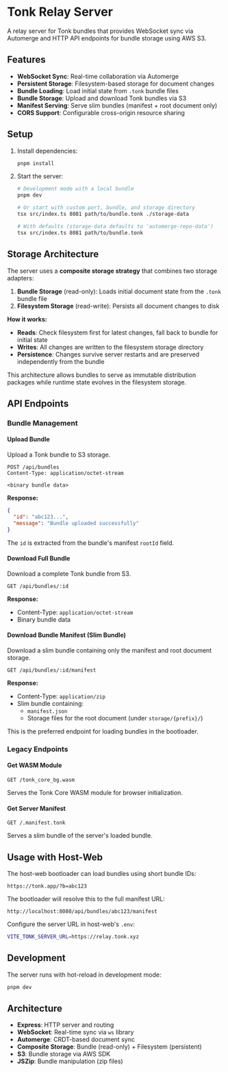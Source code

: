 # Tonk Relay Server

A relay server for Tonk bundles that provides WebSocket sync via Automerge and HTTP API endpoints
for bundle storage using AWS S3.

## Features

- **WebSocket Sync**: Real-time collaboration via Automerge
- **Persistent Storage**: Filesystem-based storage for document changes
- **Bundle Loading**: Load initial state from `.tonk` bundle files
- **Bundle Storage**: Upload and download Tonk bundles via S3
- **Manifest Serving**: Serve slim bundles (manifest + root document only)
- **CORS Support**: Configurable cross-origin resource sharing

## Setup

1. Install dependencies:

   ```bash
   pnpm install
   ```

2. Start the server:

   ```bash
   # Development mode with a local bundle
   pnpm dev

   # Or start with custom port, bundle, and storage directory
   tsx src/index.ts 8081 path/to/bundle.tonk ./storage-data
   
   # With defaults (storage-data defaults to 'automerge-repo-data')
   tsx src/index.ts 8081 path/to/bundle.tonk
   ```

## Storage Architecture

The server uses a **composite storage strategy** that combines two storage adapters:

1. **Bundle Storage** (read-only): Loads initial document state from the `.tonk` bundle file
2. **Filesystem Storage** (read-write): Persists all document changes to disk

**How it works:**
- **Reads**: Check filesystem first for latest changes, fall back to bundle for initial state
- **Writes**: All changes are written to the filesystem storage directory
- **Persistence**: Changes survive server restarts and are preserved independently from the bundle

This architecture allows bundles to serve as immutable distribution packages while runtime state evolves in the filesystem storage.

## API Endpoints

### Bundle Management

#### Upload Bundle

Upload a Tonk bundle to S3 storage.

```http
POST /api/bundles
Content-Type: application/octet-stream

<binary bundle data>
```

**Response:**

```json
{
  "id": "abc123...",
  "message": "Bundle uploaded successfully"
}
```

The `id` is extracted from the bundle's manifest `rootId` field.

#### Download Full Bundle

Download a complete Tonk bundle from S3.

```http
GET /api/bundles/:id
```

**Response:**

- Content-Type: `application/octet-stream`
- Binary bundle data

#### Download Bundle Manifest (Slim Bundle)

Download a slim bundle containing only the manifest and root document storage.

```http
GET /api/bundles/:id/manifest
```

**Response:**

- Content-Type: `application/zip`
- Slim bundle containing:
  - `manifest.json`
  - Storage files for the root document (under `storage/{prefix}/`)

This is the preferred endpoint for loading bundles in the bootloader.

### Legacy Endpoints

#### Get WASM Module

```http
GET /tonk_core_bg.wasm
```

Serves the Tonk Core WASM module for browser initialization.

#### Get Server Manifest

```http
GET /.manifest.tonk
```

Serves a slim bundle of the server's loaded bundle.

## Usage with Host-Web

The host-web bootloader can load bundles using short bundle IDs:

```
https://tonk.app/?b=abc123
```

The bootloader will resolve this to the full manifest URL:

```
http://localhost:8080/api/bundles/abc123/manifest
```

Configure the server URL in host-web's `.env`:

```bash
VITE_TONK_SERVER_URL=https://relay.tonk.xyz
```

## Development

The server runs with hot-reload in development mode:

```bash
pnpm dev
```

## Architecture

- **Express**: HTTP server and routing
- **WebSocket**: Real-time sync via `ws` library
- **Automerge**: CRDT-based document sync
- **Composite Storage**: Bundle (read-only) + Filesystem (persistent)
- **S3**: Bundle storage via AWS SDK
- **JSZip**: Bundle manipulation (zip files)
